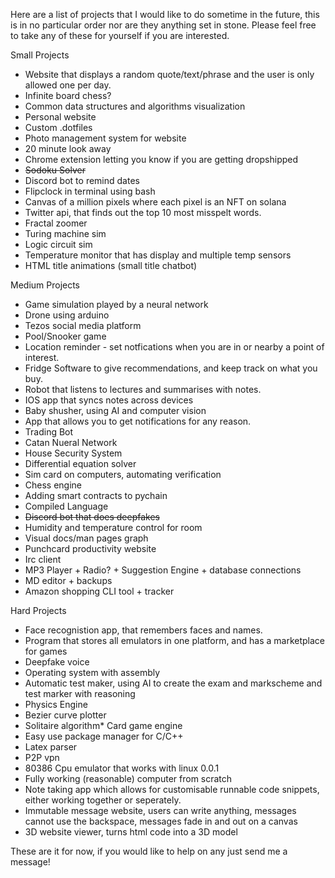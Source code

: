 Here are a list of projects that I would like to do sometime in the future, this is in no particular order nor are they anything set in stone. Please feel free to take any of these for yourself if you are interested.

Small Projects
* Website that displays a random quote/text/phrase and the user is only allowed one per day.
* Infinite board chess?
* Common data structures and algorithms visualization
* Personal website
* Custom .dotfiles
* Photo management system for website
* 20 minute look away
* Chrome extension letting you know if you are getting dropshipped
* ~~Sodoku Solver~~
* Discord bot to remind dates
* Flipclock in terminal using bash
* Canvas of a million pixels where each pixel is an NFT on solana
* Twitter api, that finds out the top 10 most misspelt words.
* Fractal zoomer
* Turing machine sim
* Logic circuit sim
* Temperature monitor that has display and multiple temp sensors
* HTML title animations (small title chatbot)

Medium Projects
* Game simulation played by a neural network
* Drone using arduino
* Tezos social media platform
* Pool/Snooker game
* Location reminder - set notfications when you are in or nearby a point of interest.
* Fridge Software to give recommendations, and keep track on what you buy.
* Robot that listens to lectures and summarises with notes.
* IOS app that syncs notes across devices
* Baby shusher, using AI and computer vision
* App that allows you to get notifications for any reason.
* Trading Bot
* Catan Nueral Network
* House Security System
* Differential equation solver
* Sim card on computers, automating verification
* Chess engine
* Adding smart contracts to pychain
* Compiled Language
* ~~Discord bot that does deepfakes~~
* Humidity and temperature control for room
* Visual docs/man pages graph
* Punchcard productivity website
* Irc client
* MP3 Player + Radio? + Suggestion Engine + database connections
* MD editor + backups
* Amazon shopping CLI tool + tracker

Hard Projects

* Face recognistion app, that remembers faces and names.
* Program that stores all emulators in one platform, and has a marketplace for games
* Deepfake voice
* Operating system with assembly
* Automatic test maker, using AI to create the exam and markscheme and test marker with reasoning
* Physics Engine
* Bezier curve plotter
* Solitaire algorithm* Card game engine
* Easy use package manager for C/C++
* Latex parser
* P2P vpn
* 80386 Cpu emulator that works with linux 0.0.1
* Fully working (reasonable) computer from scratch
* Note taking app which allows for customisable runnable code snippets, either working together or seperately.
* Immutable message website, users can write anything, messages cannot use the backspace, messages fade in and out on a canvas
* 3D website viewer, turns html code into a 3D model

These are it for now, if you would like to help on any just send me a message!
